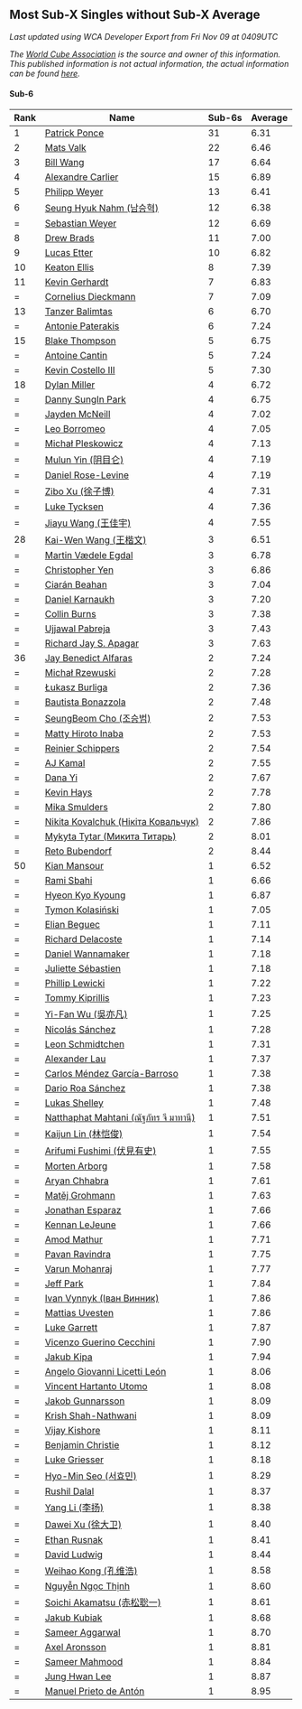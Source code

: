 ## Most Sub-X Singles without Sub-X Average

*Last updated using WCA Developer Export from Fri Nov 09 at 0409UTC*

*The [World Cube Association](https://www.worldcubeassociation.org) is the source and owner of this information. This published information is not actual information, the actual information can be found [here](https://www.worldcubeassociation.org/results).*

#### Sub-6


|Rank|Name|Sub-6s|Average|  
|--|--|--|--|  
|1|[Patrick Ponce](https://www.worldcubeassociation.org/persons/2012PONC02)|31|6.31|  
|2|[Mats Valk](https://www.worldcubeassociation.org/persons/2007VALK01)|22|6.46|  
|3|[Bill Wang](https://www.worldcubeassociation.org/persons/2010WANG68)|17|6.64|  
|4|[Alexandre Carlier](https://www.worldcubeassociation.org/persons/2012CARL03)|15|6.89|  
|5|[Philipp Weyer](https://www.worldcubeassociation.org/persons/2010WEYE01)|13|6.41|  
|6|[Seung Hyuk Nahm (남승혁)](https://www.worldcubeassociation.org/persons/2013NAHM01)|12|6.38|  
|=|[Sebastian Weyer](https://www.worldcubeassociation.org/persons/2010WEYE02)|12|6.69|  
|8|[Drew Brads](https://www.worldcubeassociation.org/persons/2010BRAD01)|11|7.00|  
|9|[Lucas Etter](https://www.worldcubeassociation.org/persons/2011ETTE01)|10|6.82|  
|10|[Keaton Ellis](https://www.worldcubeassociation.org/persons/2012ELLI01)|8|7.39|  
|11|[Kevin Gerhardt](https://www.worldcubeassociation.org/persons/2013GERH01)|7|6.83|  
|=|[Cornelius Dieckmann](https://www.worldcubeassociation.org/persons/2009DIEC01)|7|7.09|  
|13|[Tanzer Balimtas](https://www.worldcubeassociation.org/persons/2013BALI01)|6|6.70|  
|=|[Antonie Paterakis](https://www.worldcubeassociation.org/persons/2012PATE01)|6|7.24|  
|15|[Blake Thompson](https://www.worldcubeassociation.org/persons/2010THOM03)|5|6.75|  
|=|[Antoine Cantin](https://www.worldcubeassociation.org/persons/2010CANT02)|5|7.24|  
|=|[Kevin Costello III](https://www.worldcubeassociation.org/persons/2012COST01)|5|7.30|  
|18|[Dylan Miller](https://www.worldcubeassociation.org/persons/2015MILL01)|4|6.72|  
|=|[Danny SungIn Park](https://www.worldcubeassociation.org/persons/2015PARK13)|4|6.75|  
|=|[Jayden McNeill](https://www.worldcubeassociation.org/persons/2012MCNE01)|4|7.02|  
|=|[Leo Borromeo](https://www.worldcubeassociation.org/persons/2015BORR01)|4|7.05|  
|=|[Michał Pleskowicz](https://www.worldcubeassociation.org/persons/2009PLES01)|4|7.13|  
|=|[Mulun Yin (阴目仑)](https://www.worldcubeassociation.org/persons/2009YINM01)|4|7.19|  
|=|[Daniel Rose-Levine](https://www.worldcubeassociation.org/persons/2015ROSE01)|4|7.19|  
|=|[Zibo Xu (徐子博)](https://www.worldcubeassociation.org/persons/2014XUZI01)|4|7.31|  
|=|[Luke Tycksen](https://www.worldcubeassociation.org/persons/2012TYCK01)|4|7.36|  
|=|[Jiayu Wang (王佳宇)](https://www.worldcubeassociation.org/persons/2010WANG53)|4|7.55|  
|28|[Kai-Wen Wang (王楷文)](https://www.worldcubeassociation.org/persons/2015WANG09)|3|6.51|  
|=|[Martin Vædele Egdal](https://www.worldcubeassociation.org/persons/2013EGDA02)|3|6.78|  
|=|[Christopher Yen](https://www.worldcubeassociation.org/persons/2016YENC01)|3|6.86|  
|=|[Ciarán Beahan](https://www.worldcubeassociation.org/persons/2012BEAH01)|3|7.04|  
|=|[Daniel Karnaukh](https://www.worldcubeassociation.org/persons/2014KARN02)|3|7.20|  
|=|[Collin Burns](https://www.worldcubeassociation.org/persons/2010BURN01)|3|7.38|  
|=|[Ujjawal Pabreja](https://www.worldcubeassociation.org/persons/2015PABR01)|3|7.43|  
|=|[Richard Jay S. Apagar](https://www.worldcubeassociation.org/persons/2010APAG01)|3|7.63|  
|36|[Jay Benedict Alfaras](https://www.worldcubeassociation.org/persons/2009ALFA01)|2|7.24|  
|=|[Michał Rzewuski](https://www.worldcubeassociation.org/persons/2014RZEW01)|2|7.28|  
|=|[Łukasz Burliga](https://www.worldcubeassociation.org/persons/2013BURL01)|2|7.36|  
|=|[Bautista Bonazzola](https://www.worldcubeassociation.org/persons/2014BONA02)|2|7.48|  
|=|[SeungBeom Cho (조승범)](https://www.worldcubeassociation.org/persons/2012CHOS01)|2|7.53|  
|=|[Matty Hiroto Inaba](https://www.worldcubeassociation.org/persons/2016INAB01)|2|7.53|  
|=|[Reinier Schippers](https://www.worldcubeassociation.org/persons/2010SCHI01)|2|7.54|  
|=|[AJ Kamal](https://www.worldcubeassociation.org/persons/2016KAMA04)|2|7.55|  
|=|[Dana Yi](https://www.worldcubeassociation.org/persons/2010YIDA01)|2|7.67|  
|=|[Kevin Hays](https://www.worldcubeassociation.org/persons/2009HAYS01)|2|7.78|  
|=|[Mika Smulders](https://www.worldcubeassociation.org/persons/2016SMUL01)|2|7.80|  
|=|[Nikita Kovalchuk (Нікіта Ковальчук)](https://www.worldcubeassociation.org/persons/2015KOVA07)|2|7.86|  
|=|[Mykyta Tytar (Микита Титарь)](https://www.worldcubeassociation.org/persons/2014TYTA02)|2|8.01|  
|=|[Reto Bubendorf](https://www.worldcubeassociation.org/persons/2012BUBE01)|2|8.44|  
|50|[Kian Mansour](https://www.worldcubeassociation.org/persons/2015MANS03)|1|6.52|  
|=|[Rami Sbahi](https://www.worldcubeassociation.org/persons/2011SBAH01)|1|6.66|  
|=|[Hyeon Kyo Kyoung](https://www.worldcubeassociation.org/persons/2013KYOU01)|1|6.87|  
|=|[Tymon Kolasiński](https://www.worldcubeassociation.org/persons/2016KOLA02)|1|7.05|  
|=|[Elian Beguec](https://www.worldcubeassociation.org/persons/2014BEGU01)|1|7.11|  
|=|[Richard Delacoste](https://www.worldcubeassociation.org/persons/2015DELA05)|1|7.14|  
|=|[Daniel Wannamaker](https://www.worldcubeassociation.org/persons/2011WANN01)|1|7.18|  
|=|[Juliette Sébastien](https://www.worldcubeassociation.org/persons/2014SEBA01)|1|7.18|  
|=|[Phillip Lewicki](https://www.worldcubeassociation.org/persons/2012LEWI01)|1|7.22|  
|=|[Tommy Kiprillis](https://www.worldcubeassociation.org/persons/2014KIPR01)|1|7.23|  
|=|[Yi-Fan Wu (吳亦凡)](https://www.worldcubeassociation.org/persons/2010WUIF01)|1|7.25|  
|=|[Nicolás Sánchez](https://www.worldcubeassociation.org/persons/2015SANC11)|1|7.28|  
|=|[Leon Schmidtchen](https://www.worldcubeassociation.org/persons/2010SCHM01)|1|7.31|  
|=|[Alexander Lau](https://www.worldcubeassociation.org/persons/2011LAUA01)|1|7.37|  
|=|[Carlos Méndez García-Barroso](https://www.worldcubeassociation.org/persons/2010GARC02)|1|7.38|  
|=|[Dario Roa Sánchez](https://www.worldcubeassociation.org/persons/2011SANC02)|1|7.38|  
|=|[Lukas Shelley](https://www.worldcubeassociation.org/persons/2016SHEL03)|1|7.48|  
|=|[Natthaphat Mahtani (ณัฐภัทร จี มาทานี)](https://www.worldcubeassociation.org/persons/2011MAHT02)|1|7.51|  
|=|[Kaijun Lin (林恺俊)](https://www.worldcubeassociation.org/persons/2013LINK01)|1|7.54|  
|=|[Arifumi Fushimi (伏見有史)](https://www.worldcubeassociation.org/persons/2009FUSH01)|1|7.55|  
|=|[Morten Arborg](https://www.worldcubeassociation.org/persons/2010ARBO01)|1|7.58|  
|=|[Aryan Chhabra](https://www.worldcubeassociation.org/persons/2015CHHA03)|1|7.61|  
|=|[Matěj Grohmann](https://www.worldcubeassociation.org/persons/2015GROH02)|1|7.63|  
|=|[Jonathan Esparaz](https://www.worldcubeassociation.org/persons/2013ESPA01)|1|7.66|  
|=|[Kennan LeJeune](https://www.worldcubeassociation.org/persons/2013LEJE03)|1|7.66|  
|=|[Amod Mathur](https://www.worldcubeassociation.org/persons/2013MATH01)|1|7.71|  
|=|[Pavan Ravindra](https://www.worldcubeassociation.org/persons/2013RAVI06)|1|7.75|  
|=|[Varun Mohanraj](https://www.worldcubeassociation.org/persons/2015MOHA10)|1|7.77|  
|=|[Jeff Park](https://www.worldcubeassociation.org/persons/2015PARK08)|1|7.84|  
|=|[Ivan Vynnyk (Іван Винник)](https://www.worldcubeassociation.org/persons/2010VYNN01)|1|7.86|  
|=|[Mattias Uvesten](https://www.worldcubeassociation.org/persons/2013UVES01)|1|7.86|  
|=|[Luke Garrett](https://www.worldcubeassociation.org/persons/2017GARR05)|1|7.87|  
|=|[Vicenzo Guerino Cecchini](https://www.worldcubeassociation.org/persons/2015CECC01)|1|7.90|  
|=|[Jakub Kipa](https://www.worldcubeassociation.org/persons/2010KIPA01)|1|7.94|  
|=|[Angelo Giovanni Licetti León](https://www.worldcubeassociation.org/persons/2013LEON05)|1|8.06|  
|=|[Vincent Hartanto Utomo](https://www.worldcubeassociation.org/persons/2010UTOM01)|1|8.08|  
|=|[Jakob Gunnarsson](https://www.worldcubeassociation.org/persons/2015GUNN01)|1|8.09|  
|=|[Krish Shah-Nathwani](https://www.worldcubeassociation.org/persons/2015SHAH09)|1|8.09|  
|=|[Vijay Kishore](https://www.worldcubeassociation.org/persons/2012KISH03)|1|8.11|  
|=|[Benjamin Christie](https://www.worldcubeassociation.org/persons/2014CHRI04)|1|8.12|  
|=|[Luke Griesser](https://www.worldcubeassociation.org/persons/2015GRIE02)|1|8.18|  
|=|[Hyo-Min Seo (서효민)](https://www.worldcubeassociation.org/persons/2013SEOH01)|1|8.29|  
|=|[Rushil Dalal](https://www.worldcubeassociation.org/persons/2014DALA03)|1|8.37|  
|=|[Yang Li (李扬)](https://www.worldcubeassociation.org/persons/2012LIYA01)|1|8.38|  
|=|[Dawei Xu (徐大卫)](https://www.worldcubeassociation.org/persons/2014XUDA01)|1|8.40|  
|=|[Ethan Rusnak](https://www.worldcubeassociation.org/persons/2015RUSN01)|1|8.41|  
|=|[David Ludwig](https://www.worldcubeassociation.org/persons/2013LUDW01)|1|8.44|  
|=|[Weihao Kong (孔维浩)](https://www.worldcubeassociation.org/persons/2017KONG05)|1|8.58|  
|=|[Nguyễn Ngọc Thịnh](https://www.worldcubeassociation.org/persons/2010NGUY33)|1|8.60|  
|=|[Soichi Akamatsu (赤松聡一)](https://www.worldcubeassociation.org/persons/2012AKAM01)|1|8.61|  
|=|[Jakub Kubiak](https://www.worldcubeassociation.org/persons/2014KUBI02)|1|8.68|  
|=|[Sameer Aggarwal](https://www.worldcubeassociation.org/persons/2017AGGA01)|1|8.70|  
|=|[Axel Aronsson](https://www.worldcubeassociation.org/persons/2015ARON01)|1|8.81|  
|=|[Sameer Mahmood](https://www.worldcubeassociation.org/persons/2013MAHM02)|1|8.84|  
|=|[Jung Hwan Lee](https://www.worldcubeassociation.org/persons/2015LEEJ05)|1|8.87|  
|=|[Manuel Prieto de Antón](https://www.worldcubeassociation.org/persons/2015ANTO04)|1|8.95|  
